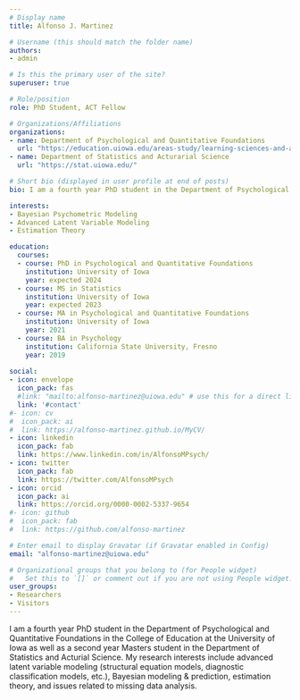 ```yaml
---
# Display name
title: Alfonso J. Martinez

# Username (this should match the folder name)
authors:
- admin

# Is this the primary user of the site?
superuser: true

# Role/position
role: PhD Student, ACT Fellow

# Organizations/Affiliations
organizations:
- name: Department of Psychological and Quantitative Foundations
  url: "https://education.uiowa.edu/areas-study/learning-sciences-and-assessment/educational-measurement-and-statistics"
- name: Department of Statistics and Acturarial Science
  url: "https://stat.uiowa.edu/"

# Short bio (displayed in user profile at end of posts)
bio: I am a fourth year PhD student in the Department of Psychological and Quantitative Foundations in the College of Education at the University of Iowa as well as a second year Masters student in the Department of Statistics and Acturial Science. My research interest primarily lie in the development and application of advanced latent variable models for educational assessment and psychological measurement. 

interests:
- Bayesian Psychometric Modeling
- Advanced Latent Variable Modeling
- Estimation Theory

education:
  courses:
  - course: PhD in Psychological and Quantitative Foundations
    institution: University of Iowa
    year: expected 2024
  - course: MS in Statistics
    institution: University of Iowa
    year: expected 2023
  - course: MA in Psychological and Quantitative Foundations
    institution: University of Iowa
    year: 2021
  - course: BA in Psychology
    institution: California State University, Fresno
    year: 2019
    
social:
- icon: envelope
  icon_pack: fas
  #link: "mailto:alfonso-martinez@uiowa.edu" # use this for a direct link
  link: '#contact'
#- icon: cv
#  icon_pack: ai
#  link: https://alfonso-martinez.github.io/MyCV/
- icon: linkedin
  icon_pack: fab
  link: https://www.linkedin.com/in/AlfonsoMPsych/
- icon: twitter
  icon_pack: fab
  link: https://twitter.com/AlfonsoMPsych
- icon: orcid
  icon_pack: ai
  link: https://orcid.org/0000-0002-5337-9654
#- icon: github
#  icon_pack: fab
#  link: https://github.com/alfonso-martinez

# Enter email to display Gravatar (if Gravatar enabled in Config)
email: "alfonso-martinez@uiowa.edu"

# Organizational groups that you belong to (for People widget)
#   Set this to `[]` or comment out if you are not using People widget.
user_groups:
- Researchers
- Visitors
---
```


I am a fourth year PhD student in the Department of Psychological and Quantitative Foundations in the College of Education at the University of Iowa as well as a second year Masters student in the Department of Statistics and Acturial Science. My research interests include advanced latent variable modeling (structural equation models, diagnostic classification models, etc.), Bayesian modeling & prediction, estimation theory, and issues related to missing data analysis. 
